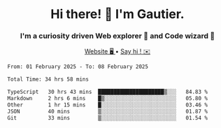<h1 align="center">Hi there! 👋 I'm Gautier.</h1>
<h3 align="center">I'm a curiosity driven Web explorer 🚀 and Code wizard 🧙</h3>

<p align="center">
  <a href="https://xisabla.github.io/">Website 🖥️ </a> •
  <a href="mailto:xisabla.dev@gmail.com">Say hi ! ✉️</a>
</p>

<!--START_SECTION:waka-->

```txt
From: 01 February 2025 - To: 08 February 2025

Total Time: 34 hrs 58 mins

TypeScript   30 hrs 43 mins  █████████████████████▒░░░   84.83 %
Markdown     2 hrs 6 mins    █▒░░░░░░░░░░░░░░░░░░░░░░░   05.80 %
Other        1 hr 15 mins    █░░░░░░░░░░░░░░░░░░░░░░░░   03.46 %
JSON         40 mins         ▒░░░░░░░░░░░░░░░░░░░░░░░░   01.87 %
Git          33 mins         ▒░░░░░░░░░░░░░░░░░░░░░░░░   01.54 %
```

<!--END_SECTION:waka-->
